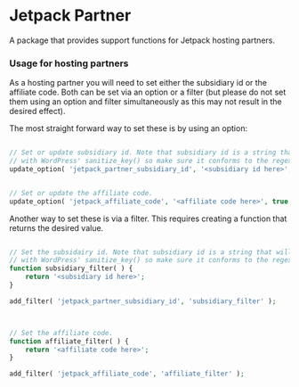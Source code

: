 # Jetpack Partner

A package that provides support functions for Jetpack hosting partners.

### Usage for hosting partners

As a hosting partner you will need to set either the subsidiary id or the affiliate code. Both can be set via an option or a filter (but please do not set them using an option and filter simultaneously as this may not result in the desired effect).

The most straight forward way to set these is by using an option:

```php

// Set or update subsidiary id. Note that subsidiary id is a string that will be filtered
// with WordPress' sanitize_key() so make sure it conforms to the regex [^a-z0-9_\-].
update_option( 'jetpack_partner_subsidiary_id', '<subsidiary id here>', true );


// Set or update the affiliate code.
update_option( 'jetpack_affiliate_code', '<affiliate code here>', true );
```

Another way to set these is via a filter. This requires creating a function that returns the desired value.

```php

// Set the subsidairy id. Note that subsidiary id is a string that will be filtered
// with WordPress' sanitize_key() so make sure it conforms to the regex [^a-z0-9_\-].
function subsidiary_filter( ) {
	return '<subsidiary id here>';
}

add_filter( 'jetpack_partner_subsidiary_id', 'subsidiary_filter' );



// Set the affiliate code.
function affiliate_filter( ) {
	return '<affiliate code here>';
}

add_filter( 'jetpack_affiliate_code', 'affiliate_filter' );
```
